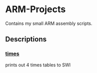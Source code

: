 # ARM-Projects
Contains my small ARM assembly scripts.

## Descriptions

### [times](01-times.s)

prints out 4 times tables to SWI 

